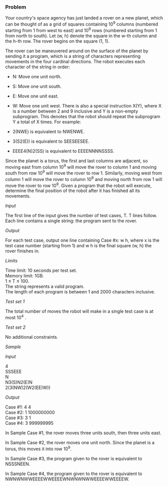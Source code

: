 ### Problem

Your country's space agency has just landed a rover on a new planet, which can be thought of as a grid of squares containing 10<sup>9</sup> columns (numbered starting from 1 from west to east) and 10<sup>9</sup> rows (numbered starting from 1 from north to south). Let (w, h) denote the square in the w-th column and the h-th row. The rover begins on the square (1, 1).

The rover can be maneuvered around on the surface of the planet by sending it a program, which is a string of characters representing movements in the four cardinal directions. The robot executes each character of the string in order:

- N: Move one unit north.
- S: Move one unit south.
- E: Move one unit east.
- W: Move one unit west.
There is also a special instruction X(Y), where X is a number between 2 and 9 inclusive and Y is a non-empty subprogram. This denotes that the robot should repeat the subprogram Y a total of X times. For example:

- 2(NWE) is equivalent to NWENWE.
- 3(S2(E)) is equivalent to SEESEESEE.
- EEEE4(N)2(SS) is equivalent to EEEENNNNSSSS.

Since the planet is a torus, the first and last columns are adjacent, so moving east from column 10<sup>9</sup> will move the rover to column 1 and moving south from row 10<sup>9</sup> will move the rover to row 1. Similarly, moving west from column 1 will move the rover to column 10<sup>9</sup> and moving north from row 1 will move the rover to row 10<sup>9</sup>. Given a program that the robot will execute, determine the final position of the robot after it has finished all its movements.

*Input* 

The first line of the input gives the number of test cases, T. T lines follow. Each line contains a single string: the program sent to the rover.

*Output*

For each test case, output one line containing Case #x: w h, where x is the test case number (starting from 1) and w h is the final square (w, h) the rover finishes in.

*Limits*

Time limit: 10 seconds per test set.<br/>
Memory limit: 1GB.<br/>
1 ≤ T ≤ 100.<br/>
The string represents a valid program.<br/>
The length of each program is between 1 and 2000 characters inclusive.<br/>

*Test set 1*

The total number of moves the robot will make in a single test case is at most 10<sup>4</sup> .

*Test set 2*

No additional constraints.

*Sample*

*Input*
 	
4<br/>
SSSEEE<br/>
N<br/>
N3(S)N2(E)N<br/>
2(3(NW)2(W2(EE)W))<br/>


*Output*
  
Case #1: 4 4<br/>
Case #2: 1 1000000000<br/>
Case #3: 3 1<br/>
Case #4: 3 999999995<br/>

  
In Sample Case #1, the rover moves three units south, then three units east.

In Sample Case #2, the rover moves one unit north. Since the planet is a torus, this moves it into row 10<sup>9</sup>.

In Sample Case #3, the program given to the rover is equivalent to NSSSNEEN.

In Sample Case #4, the program given to the rover is equivalent to NWNWNWWEEEEWWEEEEWNWNWNWWEEEEWWEEEEW.
